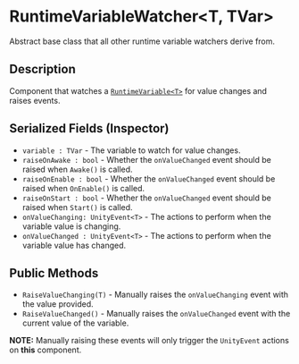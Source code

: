 # RuntimeVariableWatcher\<T, TVar>

Abstract base class that all other runtime variable watchers derive from.

## Description

Component that watches a [`RuntimeVariable<T>`](../variables/runtime-variable.md) for value changes and raises events.

## Serialized Fields (Inspector)

- `variable : TVar` - The variable to watch for value changes.
- `raiseOnAwake : bool` - Whether the `onValueChanged` event should be raised when `Awake()` is called.
- `raiseOnEnable : bool` - Whether the `onValueChanged` event should be raised when `OnEnable()` is called.
- `raiseOnStart : bool` - Whether the `onValueChanged` event should be raised when `Start()` is called.
- `onValueChanging: UnityEvent<T>` - The actions to perform when the variable value is changing.
- `onValueChanged : UnityEvent<T>` - The actions to perform when the variable value has changed.

## Public Methods

- `RaiseValueChanging(T)` - Manually raises the `onValueChanging` event with the value provided.
- `RaiseValueChanged()` - Manually raises the `onValueChanged` event with the current value of the variable.

**NOTE:** Manually raising these events will only trigger the `UnityEvent` actions on **this** component.